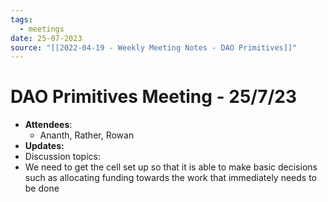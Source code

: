 ```yaml
---
tags:
  - meetings
date: 25-07-2023
source: "[[2022-04-19 - Weekly Meeting Notes - DAO Primitives]]"
---
```


# DAO Primitives Meeting - **25/7/23**

- **Attendees**:
	- Ananth, Rather, Rowan
- **Updates:**
- Discussion topics:
- We need to get the cell set up so that it is able to make basic decisions such as allocating funding towards the work that immediately needs to be done